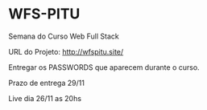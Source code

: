 # WFS-PITU
Semana do Curso Web Full Stack

URL do Projeto: http://wfspitu.site/

Entregar os PASSWORDS que aparecem durante o curso.

Prazo de entrega 29/11

Live dia 26/11 as 20hs